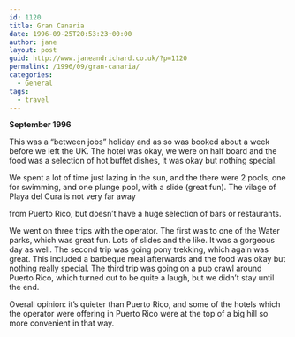 ```yaml
---
id: 1120
title: Gran Canaria
date: 1996-09-25T20:53:23+00:00
author: jane
layout: post
guid: http://www.janeandrichard.co.uk/?p=1120
permalink: /1996/09/gran-canaria/
categories:
  - General
tags:
  - travel
---
```

**September 1996**

This was a &#8220;between jobs&#8221; holiday and as so was booked about a week before we left the UK. The hotel was okay, we were on half board and the food was a selection of hot buffet dishes, it was okay but nothing special.
  
We spent a lot of time just lazing in the sun, and the there were 2 pools, one for swimming, and one plunge pool, with a slide (great fun). The vilage of Playa del Cura is not very far away
  
from Puerto Rico, but doesn&#8217;t have a huge selection of bars or restaurants.

We went on three trips with the operator. The first was to one of the Water parks, which was great fun. Lots of slides and the like. It was a gorgeous day as well. The second trip was going pony trekking, which again was great. This included a barbeque meal afterwards and the food was okay but nothing really special. The third trip was going on a pub crawl around Puerto Rico, which turned out to be quite a laugh, but we didn&#8217;t stay until the end.

Overall opinion: it&#8217;s quieter than Puerto Rico, and some of the hotels which the operator were offering in Puerto Rico were at the top of a big hill so more convenient in that way.